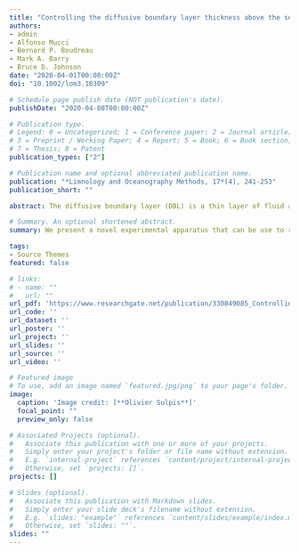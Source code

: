 ```yaml
---
title: "Controlling the diffusive boundary layer thickness above the sediment water interface in a thermostated rotating disk reactor"
authors:
- admin
- Alfonso Mucci
- Bernard P. Boudreau
- Mark A. Barry
- Bruce D. Johnson
date: "2020-04-01T00:00:00Z"
doi: "10.1002/lom3.10309"

# Schedule page publish date (NOT publication's date).
publishDate: "2020-04-08T00:00:00Z"

# Publication type.
# Legend: 0 = Uncategorized; 1 = Conference paper; 2 = Journal article;
# 3 = Preprint / Working Paper; 4 = Report; 5 = Book; 6 = Book section;
# 7 = Thesis; 8 = Patent
publication_types: ["2"]

# Publication name and optional abbreviated publication name.
publication: "*Limnology and Oceanography Methods, 17*(4), 241-253"
publication_short: ""

abstract: The diffusive boundary layer (DBL) is a thin layer of fluid at the interface with a solid surface in which frictional forces cause molecular diffusion to become the dominant mode of solute transport. The thickness of the DBL is a function of the nature and roughness of sediment substrates, as well as the bottom current speed. In low energy natural aquatic environments, such as abyssal plains or lakes, the thickness of the DBL can reach several millimeters and significantly impede the diffusive rate of solutes through the sediment water interface (SWI). Thus, precisely reproducing the DBL in the laboratory is required to simulate benthic diffusive fluxes similar to those encountered in situ. Yet, an experimental apparatus allowing precise control of the DBL thickness at the SWI in the laboratory has not been described in the literature. Here, we present a simple temperature controlled rotating disk system, which is suitable for the use with natural sediments and that is capable of generating thick DBLs. Water overlying the rotating sediment can be sampled discretely or continuously to monitor the chemical reaction progress. We tested the validity of the reactor by dissolving a foraminiferal sand bed in natural seawater. We find that (1) measured dissolution fluxes agree with those predicted by theory and (2) the dissolution of calcite in these seafloor like hydrodynamic conditions is controlled by mass transfer across the DBL above the bed. Guidelines for best practices under various experimental conditions, possible future developments, and the theoretical equations to compute the DBL thickness and diffusive fluxes in this reactor are described.

# Summary. An optional shortened abstract.
summary: We present a novel experimental apparatus that can be use to reproduce deep sea, benthic environmental conditions in the laboratory. 

tags:
- Source Themes
featured: false

# links:
# - name: ""
#   url: ""
url_pdf: 'https://www.researchgate.net/publication/330849085_Controlling_the_diffusive_boundary_layer_thickness_above_the_sediment-water_interface_in_a_thermostated_rotating-disk_reactor'
url_code: ''
url_dataset: ''
url_poster: ''
url_project: ''
url_slides: ''
url_source: ''
url_video: ''

# Featured image
# To use, add an image named `featured.jpg/png` to your page's folder. 
image:
  caption: 'Image credit: [**Olivier Sulpis**]'
  focal_point: ""
  preview_only: false

# Associated Projects (optional).
#   Associate this publication with one or more of your projects.
#   Simply enter your project's folder or file name without extension.
#   E.g. `internal-project` references `content/project/internal-project/index.md`.
#   Otherwise, set `projects: []`.
projects: []

# Slides (optional).
#   Associate this publication with Markdown slides.
#   Simply enter your slide deck's filename without extension.
#   E.g. `slides: "example"` references `content/slides/example/index.md`.
#   Otherwise, set `slides: ""`.
slides: ""
---
```

